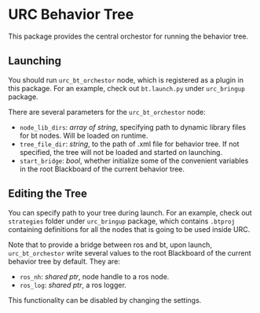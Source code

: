 # URC Behavior Tree

This package provides the central orchestor for running the behavior tree.

## Launching

You should run `urc_bt_orchestor` node, which is registered as a plugin in this package. For an example, check out `bt.launch.py` under `urc_bringup` package.

There are several parameters for the `urc_bt_orchestor` node:

- `node_lib_dirs`: *array of string*, specifying path to dynamic library files for bt nodes. Will be loaded on runtime.
- `tree_file_dir`: *string*, to the path of .xml file for behavior tree. If not specified, the tree will not be loaded and started on launching.
- `start_bridge`: *bool*, whether initialize some of the convenient variables in the root Blackboard of the current behavior tree.

## Editing the Tree

You can specify path to your tree during launch. For an example, check out `strategies` folder under `urc_bringup` package, which contains `.btproj` containing definitions for all the nodes that is going to be used inside URC.

Note that to provide a bridge between ros and bt, upon launch, `urc_bt_orchestor` write several values to the root Blackboard of the current behavior tree by default. They are:

- `ros_nh`: *shared ptr*, node handle to a ros node.
- `ros_log`: *shared ptr*, a ros logger.

This functionality can be disabled by changing the settings.

